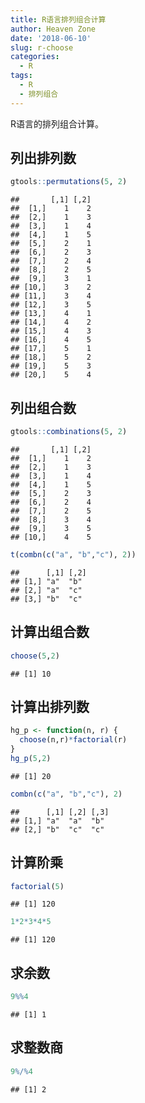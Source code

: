```yaml
---
title: R语言排列组合计算
author: Heaven Zone
date: '2018-06-10'
slug: r-choose
categories:
  - R
tags:
  - R
  - 排列组合
---
```


R语言的排列组合计算。

## 列出排列数


```r
gtools::permutations(5, 2)
```

```
##       [,1] [,2]
##  [1,]    1    2
##  [2,]    1    3
##  [3,]    1    4
##  [4,]    1    5
##  [5,]    2    1
##  [6,]    2    3
##  [7,]    2    4
##  [8,]    2    5
##  [9,]    3    1
## [10,]    3    2
## [11,]    3    4
## [12,]    3    5
## [13,]    4    1
## [14,]    4    2
## [15,]    4    3
## [16,]    4    5
## [17,]    5    1
## [18,]    5    2
## [19,]    5    3
## [20,]    5    4
```

## 列出组合数


```r
gtools::combinations(5, 2)
```

```
##       [,1] [,2]
##  [1,]    1    2
##  [2,]    1    3
##  [3,]    1    4
##  [4,]    1    5
##  [5,]    2    3
##  [6,]    2    4
##  [7,]    2    5
##  [8,]    3    4
##  [9,]    3    5
## [10,]    4    5
```

```r
t(combn(c("a", "b","c"), 2))
```

```
##      [,1] [,2]
## [1,] "a"  "b" 
## [2,] "a"  "c" 
## [3,] "b"  "c"
```

## 计算出组合数


```r
choose(5,2)
```

```
## [1] 10
```

## 计算出排列数


```r
hg_p <- function(n, r) {
  choose(n,r)*factorial(r)
}
hg_p(5,2)
```

```
## [1] 20
```



```r
combn(c("a", "b","c"), 2)
```

```
##      [,1] [,2] [,3]
## [1,] "a"  "a"  "b" 
## [2,] "b"  "c"  "c"
```


## 计算阶乘


```r
factorial(5)
```

```
## [1] 120
```

```r
1*2*3*4*5
```

```
## [1] 120
```

## 求余数


```r
9%%4
```

```
## [1] 1
```

## 求整数商


```r
9%/%4
```

```
## [1] 2
```

